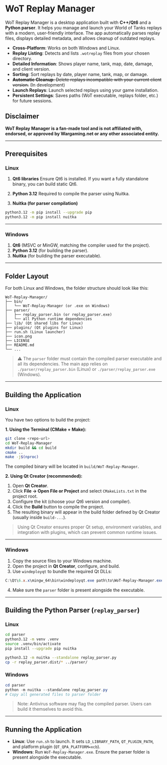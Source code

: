 # WoT Replay Manager

WoT Replay Manager is a desktop application built with **C++/Qt6** and a **Python parser**. It helps you manage and launch your World of Tanks replays with a modern, user-friendly interface. The app automatically parses replay files, displays detailed metadata, and allows cleanup of outdated replays.

* **Cross-Platform**: Works on both Windows and Linux.
* **Replay Listing**: Detects and lists `.wotreplay` files from your chosen directory.
* **Detailed Information**: Shows player name, tank, map, date, damage, and client version.
* **Sorting**: Sort replays by date, player name, tank, map, or damage.
* ~~**Automatic Cleanup**: Delete replays incompatible with your current client version.~~ (In development)
* **Launch Replays**: Launch selected replays using your game installation.
* **Persistent Settings**: Saves paths (WoT executable, replays folder, etc.) for future sessions.

## Disclaimer

**WoT Replay Manager is a fan-made tool and is not affiliated with, endorsed, or approved by Wargaming.net or any other associated entity.**

---

## Prerequisites

### Linux

1. **Qt6 libraries**
   Ensure Qt6 is installed. If you want a fully standalone binary, you can build static Qt6.

2. **Python 3.12**
   Required to compile the parser using Nuitka.

3. **Nuitka (for parser compilation)**

```bash
python3.12 -m pip install --upgrade pip
python3.12 -m pip install nuitka
```

---

### Windows

1. **Qt6** (MSVC or MinGW, matching the compiler used for the project).
2. **Python 3.12** (for building the parser).
3. **Nuitka** (for building the parser executable).

---

## Folder Layout

For both Linux and Windows, the folder structure should look like this:

```
WoT-Replay-Manager/
├── bin/
│   └── WoT-Replay-Manager (or .exe on Windows)
├── parser/
│   ├── replay_parser.bin (or replay_parser.exe)
│   └── all Python runtime dependencies
├── lib/ (Qt shared libs for Linux)
├── plugins/ (Qt plugins for Linux)
├── run.sh (Linux launcher)
├── icon.png
├── LICENSE
├── README.md
└── ...
```

> ⚠️ The `parser` folder must contain the compiled parser executable and all its dependencies. The main app relies on `./parser/replay_parser.bin` (Linux) or `./parser/replay_parser.exe` (Windows).

---

## Building the Application

### Linux

You have two options to build the project:

**1. Using the Terminal (CMake + Make):**

```bash
git clone <repo-url>
cd WoT-Replay-Manager
mkdir build && cd build
cmake ..
make -j$(nproc)
```

The compiled binary will be located in `build/WoT-Replay-Manager`.

**2. Using Qt Creator (recommended):**

1. Open **Qt Creator**.
2. Click **File → Open File or Project** and select `CMakeLists.txt` in the project root.
3. Configure the kit (choose your Qt6 version and compiler).
4. Click the **Build** button to compile the project.
5. The resulting binary will appear in the build folder defined by Qt Creator (usually inside `build-...`).

> Using Qt Creator ensures proper Qt setup, environment variables, and integration with plugins, which can prevent common runtime issues.

---

### Windows

1. Copy the source files to your Windows machine.
2. Open the project in **Qt Creator**, configure, and build.
3. Use `windeployqt` to bundle the required Qt DLLs:

```powershell
C:\Qt\6.x.x\mingw_64\bin\windeployqt.exe path\to\WoT-Replay-Manager.exe
```

4. Make sure the `parser` folder is present alongside the executable.

---

## Building the Python Parser (`replay_parser`)

### Linux

```bash
cd parser
python3.12 -m venv .venv
source .venv/bin/activate
pip install --upgrade pip nuitka

python3.12 -m nuitka --standalone replay_parser.py
cp -r replay_parser.dist/* ../parser/
```

### Windows

```powershell
cd parser
python -m nuitka --standalone replay_parser.py
# Copy all generated files to parser folder
```

> Note: Antivirus software may flag the compiled parser. Users can build it themselves to avoid this.

---

## Running the Application

* **Linux**: Use `run.sh` to launch. It sets `LD_LIBRARY_PATH`, `QT_PLUGIN_PATH`, and platform plugin (`QT_QPA_PLATFORM=xcb`).
* **Windows**: Run `WoT-Replay-Manager.exe`. Ensure the parser folder is present alongside the executable.
